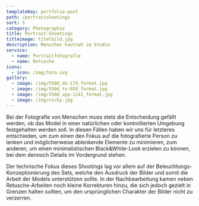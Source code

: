 ```yaml
---
templateKey: portfolio-post
path: /portraitshootings
sort: 5
category: Photographie
title: Portrait-Shootings
titleimage: titelbild.jpg
description: Menschen hautnah im Studio
service:
  - name: Portraitfotografie
  - name: Retusche
icons:
  - icon: /img/foto.svg
gallery:
  - image: /img/550d_ds-174_format.jpg
  - image: /img/550d_ts-058_format.jpg
  - image: /img/550d_vpp-1141_format.jpg
  - image: /img/vicky.jpg
---
```

Bei der Fotografie von Menschen muss stets die Entscheidung gefällt werden, ob das Model in einer natürlichen oder kontrollierten Umgebung festgehalten werden soll. In diesen Fällen haben wir uns für letzteres entschieden, um zum einen den Fokus auf die fotografierte Person zu lenken und möglicherweise ablenkende Elemente zu minimieren, zum anderen, um einen minimalistischen Black&White-Look erzielen zu können, bei dem dennoch Details im Vordergrund stehen.

Der technische Fokus dieses Shootings lag vor allem auf der Beleuchtungs-Konzeptionierung des Sets, welche den Ausdruck der Bilder und somit die Arbeit der Models unterstützen sollte. In der Nachbearbeitung kamen neben Retusche-Arbeiten noch kleine Korrekturen hinzu, die sich jedoch gezielt in Grenzen halten sollten, um den ursprünglichen Charakter der Bilder nicht zu verzerren.
